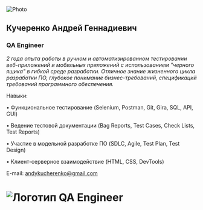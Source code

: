 ![Photo](https://user-images.githubusercontent.com/122628604/230794329-0575999e-8536-4e0c-9d02-21bf8a068c1b.png)



## **Кучеренко Андрей Геннадиевич** 

### QA Engineer

_2 года опыта работы в ручном и автоматизированном тестировании веб-приложений и мобильных приложений с использованием "черного ящика" в гибкой среде разработки. Отличное знание жизненного цикла разработки ПО, глубокое понимание бизнес-требований, спецификаций требований программного обеспечения._


Навыки: 

•	Функциональное тестирование (Selenium, Postman, Git, Gira, SQL, API, GUI)

•	Ведение тестовой документации (Bag Reports, Test Cases, Check Lists, Test Reports)

•	Участие в модельной разработке ПО (SDLC, Agile, Test Plan, Test Design)

•	Клиент-серверное взаимодействие (HTML, CSS, DevTools)







E-mail:
[andykucherenko@gmail.com](mailto:andykucherenko@gmail.com)

# ![Логотип QA Engineer](https://www.scmgalaxy.com/tutorials/wp-content/uploads/2021/09/hire-qa-engineer-1536x445.png)
